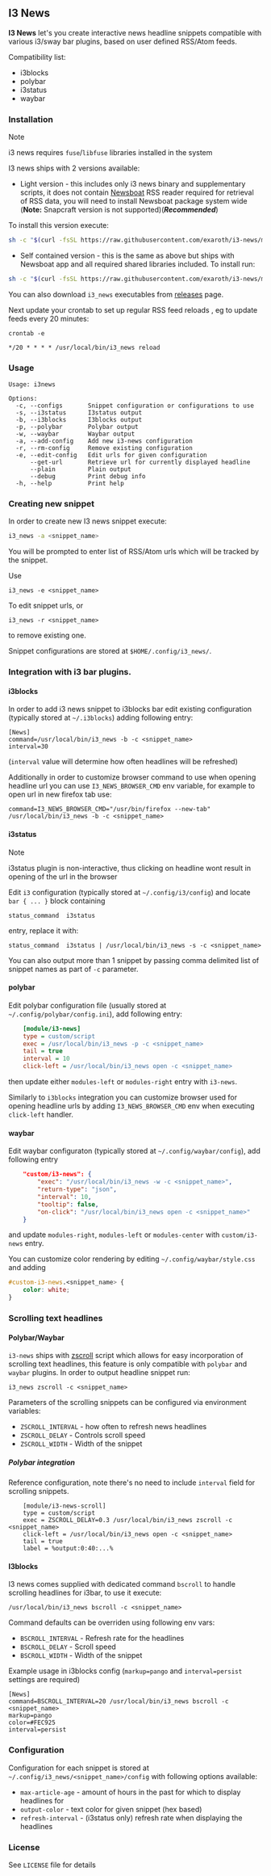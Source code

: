 ## I3 News

__I3 News__ let's you create interactive news headline snippets compatible with various i3/sway bar plugins, based on user defined RSS/Atom feeds. 

Compatibility list:

- i3blocks
- polybar
- i3status
- waybar
 
### Installation
> [!NOTE]
> i3 news requires `fuse`/`libfuse` libraries installed in the system

I3 news ships with 2 versions available:

- Light version - this includes only i3 news binary and supplementary scripts, it does not contain [Newsboat](https://newsboat.org/) RSS reader required for retrieval of RSS data, you will need to install Newsboat package system wide (__Note:__ Snapcraft version is not supported)(__*Recommended*__)
 
 
To install this version execute:
``` bash
sh -c "$(curl -fsSL https://raw.githubusercontent.com/exaroth/i3-news/master/install.sh)"
```
- Self contained version - this is the same as above but ships with Newsboat app and all required shared libraries included. To install run:
 
``` bash
sh -c "$(curl -fsSL https://raw.githubusercontent.com/exaroth/i3-news/master/install_full.sh)"
```

You can also download `i3_news` executables from [releases](https://github.com/exaroth/i3-news/releases) page.

Next update your crontab to set up regular RSS feed reloads , eg to update feeds every 20 minutes:


`crontab -e`

``` crontab
*/20 * * * * /usr/local/bin/i3_news reload
```
 
### Usage

```
Usage: i3news

Options:
  -c, --configs       Snippet configuration or configurations to use
  -s, --i3status      I3status output
  -b, --i3blocks      I3blocks output
  -p, --polybar       Polybar output
  -w, --waybar        Waybar output
  -a, --add-config    Add new i3-news configuration
  -r, --rm-config     Remove existing configuration
  -e, --edit-config   Edit urls for given configuration
      --get-url       Retrieve url for currently displayed headline
      --plain         Plain output
      --debug         Print debug info
  -h, --help          Print help
```

### Creating new snippet

In order to create new I3 news snippet execute:

``` sh
i3_news -a <snippet_name>
```

You will be prompted to enter list of RSS/Atom urls which will be tracked by the snippet.

Use 
```
i3_news -e <snippet_name>
```
To edit snippet urls, or
```
i3_news -r <snippet_name>
```
to remove existing one.

Snippet configurations are stored at `$HOME/.config/i3_news/`.

### Integration with i3 bar plugins.

#### i3blocks
In order to add i3 news snippet to i3blocks bar edit existing configuration (typically stored at `~/.i3blocks`) adding following entry:

```
[News]
command=/usr/local/bin/i3_news -b -c <snippet_name>
interval=30
```
(`interval` value will determine how often headlines will be refreshed)

Additionally in order to customize browser command to use when opening headline url you can use `I3_NEWS_BROWSER_CMD` env variable, for example to open url in new firefox tab use:

```
command=I3_NEWS_BROWSER_CMD="/usr/bin/firefox --new-tab" /usr/local/bin/i3_news -b -c <snippet_name>
```

#### i3status

> [!NOTE]
> i3status plugin is non-interactive, thus clicking on headline wont result in opening of the url in the browser
 
Edit `i3` configuration (typically stored at `~/.config/i3/config`) and locate `bar { ... }` block containing
```
status_command  i3status
```

entry, replace it with:

```
status_command  i3status | /usr/local/bin/i3_news -s -c <snippet_name>
```

You can also output more than 1 snippet by passing comma delimited list of snippet names as part of `-c` parameter.

#### polybar

Edit polybar configuration file (usually stored at `~/.config/polybar/config.ini`), add following entry:

``` ini
    [module/i3-news]
    type = custom/script
    exec = /usr/local/bin/i3_news -p -c <snippet_name>
    tail = true
    interval = 10
    click-left = /usr/local/bin/i3_news open -c <snippet_name>
```
then update either `modules-left` or `modules-right` entry with `i3-news`.

Similarly to `i3blocks` integration you can customize browser used for opening headline urls by adding `I3_NEWS_BROWSER_CMD` env when executing `click-left` handler.


#### waybar

Edit waybar configuraton (typically stored at `~/.config/waybar/config`), add following entry

``` json
    "custom/i3-news": {
        "exec": "/usr/local/bin/i3_news -w -c <snippet_name>",
        "return-type": "json",
        "interval": 10,
        "tooltip": false,
        "on-click": "/usr/local/bin/i3_news open -c <snippet_name>"
    }
```

and update `modules-right`, `modules-left` or `modules-center` with `custom/i3-news` entry.

You can customize color rendering by editing `~/.config/waybar/style.css` and adding

``` css
#custom-i3-news.<snippet_name> {
    color: white;
}
```

### Scrolling text headlines

#### Polybar/Waybar

`i3-news` ships with [zscroll](https://github.com/noctuid/zscroll) script which allows for easy incorporation of scrolling text headlines, this feature is only compatible with `polybar` and `waybar` plugins. In order to output headline snippet run:
```
i3_news zscroll -c <snippet_name>
```
Parameters of the scrolling snippets can be configured via environment variables:
- `ZSCROLL_INTERVAL` - how often to refresh news headlines
- `ZSCROLL_DELAY` - Controls scroll speed
- `ZSCROLL_WIDTH` - Width of the snippet

##### Polybar integration

Reference configuration, note there's no need to include `interval` field for scrolling snippets.
```
    [module/i3-news-scroll]
    type = custom/script
    exec = ZSCROLL_DELAY=0.3 /usr/local/bin/i3_news zscroll -c <snippet_name>
    click-left = /usr/local/bin/i3_news open -c <snippet_name>
    tail = true
    label = %output:0:40:...%
```

#### I3blocks

I3 news comes supplied with dedicated command `bscroll` to handle scrolling headlines for i3bar, to use it execute:

```
/usr/local/bin/i3_news bscroll -c <snippet_name>
```

Command defaults can be overriden using following env vars:

- `BSCROLL_INTERVAL` - Refresh rate for the headlines
- `BSCROLL_DELAY` - Scroll speed
- `BSCROLL_WIDTH` - Width of the snippet

Example usage in i3blocks config (`markup=pango` and `interval=persist` settings are required)

```
[News]
command=BSCROLL_INTERVAL=20 /usr/local/bin/i3_news bscroll -c <snippet_name>
markup=pango
color=#FEC925
interval=persist
```


### Configuration

Configuration for each snippet is stored at `~/.config/i3_news/<snippet_name>/config` with following options available:

- `max-article-age` - amount of hours in the past for which to display headlines for
- `output-color` - text color for given snippet (hex based)
- `refresh-interval` - (i3status only) refresh rate when displaying the headlines

### License
See `LICENSE` file for details

